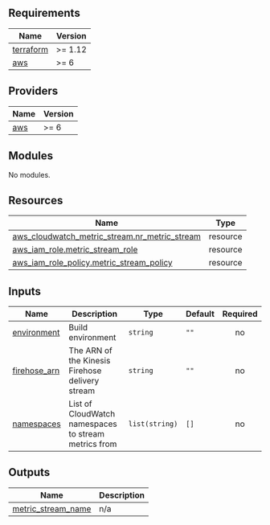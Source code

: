 <!-- BEGIN_TF_DOCS -->
## Requirements

| Name | Version |
|------|---------|
| <a name="requirement_terraform"></a> [terraform](#requirement\_terraform) | >= 1.12 |
| <a name="requirement_aws"></a> [aws](#requirement\_aws) | >= 6 |

## Providers

| Name | Version |
|------|---------|
| <a name="provider_aws"></a> [aws](#provider\_aws) | >= 6 |

## Modules

No modules.

## Resources

| Name | Type |
|------|------|
| [aws_cloudwatch_metric_stream.nr_metric_stream](https://registry.terraform.io/providers/hashicorp/aws/latest/docs/resources/cloudwatch_metric_stream) | resource |
| [aws_iam_role.metric_stream_role](https://registry.terraform.io/providers/hashicorp/aws/latest/docs/resources/iam_role) | resource |
| [aws_iam_role_policy.metric_stream_policy](https://registry.terraform.io/providers/hashicorp/aws/latest/docs/resources/iam_role_policy) | resource |

## Inputs

| Name | Description | Type | Default | Required |
|------|-------------|------|---------|:--------:|
| <a name="input_environment"></a> [environment](#input\_environment) | Build environment | `string` | `""` | no |
| <a name="input_firehose_arn"></a> [firehose\_arn](#input\_firehose\_arn) | The ARN of the Kinesis Firehose delivery stream | `string` | `""` | no |
| <a name="input_namespaces"></a> [namespaces](#input\_namespaces) | List of CloudWatch namespaces to stream metrics from | `list(string)` | `[]` | no |

## Outputs

| Name | Description |
|------|-------------|
| <a name="output_metric_stream_name"></a> [metric\_stream\_name](#output\_metric\_stream\_name) | n/a |
<!-- END_TF_DOCS -->